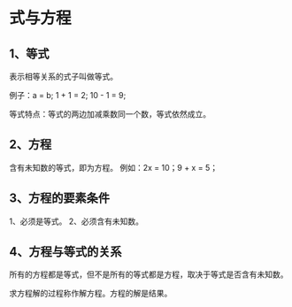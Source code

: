 # 式与方程
## 1、等式
表示相等关系的式子叫做等式。

 例子：a = b; 1 + 1 = 2; 10 - 1 = 9;
 
 等式特点：等式的两边加减乘数同一个数，等式依然成立。
 
## 2、方程
 含有未知数的等式，即为方程。
 例如：2x = 10；9 + x = 5；
 
## 3、方程的要素条件
 1、必须是等式。
 2、必须含有未知数。
 
## 4、方程与等式的关系
 所有的方程都是等式，但不是所有的等式都是方程，取决于等式是否含有未知数。
 
 求方程解的过程称作解方程。方程的解是结果。
 
